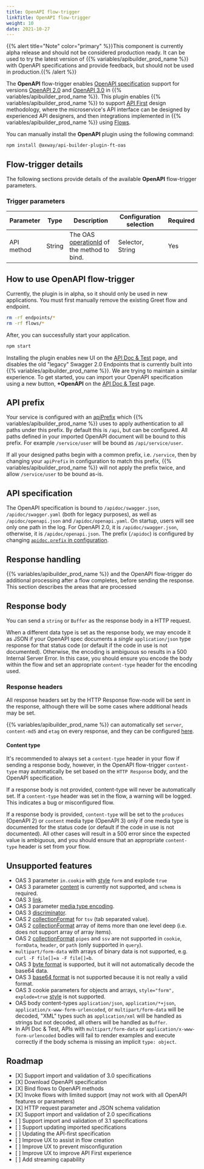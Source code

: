 ```yaml
---
title: OpenAPI flow-trigger
linkTitle: OpenAPI flow-trigger
weight: 10
date: 2021-10-27
---
```


{{% alert title="Note" color="primary" %}}This component is currently alpha release and should not be considered production ready. It can be used to try the latest version of {{% variables/apibuilder_prod_name %}} with OpenAPI specifications and provide feedback, but should not be used in production.{{% /alert %}}

The **OpenAPI** flow-trigger enables [OpenAPI specification](https://swagger.io/resources/open-api/) support for versions [OpenAPI 2.0](https://swagger.io/specification/v2/) and [OpenAPI 3.0](https://swagger.io/specification/) in {{% variables/apibuilder_prod_name %}}. This plugin enables {{% variables/apibuilder_prod_name %}} to support [API First](https://blog.axway.com/amplify-products/api-management/api-first-design) design methodology, where the microservice's API interface can be designed by experienced API designers, and then integrations implemented in {{% variables/apibuilder_prod_name %}} using [Flows](/docs/developer_guide/flows/).

You can manually install the **OpenAPI** plugin using the following command:

```bash
npm install @axway/api-builder-plugin-ft-oas
```

## Flow-trigger details

The following sections provide details of the available **OpenAPI** flow-trigger parameters.

### Trigger parameters

| Parameter | Type | Description | Configuration selection | Required |
| --- | --- | --- | --- | --- |
| API method | String | The OAS [operationId](https://swagger.io/specification/#operationObject) of the method to bind. | Selector, String | Yes |

## How to use OpenAPI flow-trigger

Currently, the plugin is in alpha, so it should only be used in new applications.  You must first manually remove the existing Greet flow and endpoint.

```bash
rm -rf endpoints/*
rm -rf flows/*
```

After, you can successfully start your application.

```bash
npm start
```

Installing the plugin enables new UI on the [API Doc & Test](/docs/developer_guide/console#api-doc-test-tab) page, and disables the old "legacy" Swagger 2.0 Endpoints that is currently built into {{% variables/apibuilder_prod_name %}}. We are trying to maintain a similar experience. To get started, you can import your OpenAPI specification using a new button, **+OpenAPI** on the [API Doc & Test](/docs/developer_guide/console#api-doc-test-tab) page.

## API prefix

Your service is configured with an [apiPrefix](/docs/developer_guide/project/configuration/project_configuration#apiprefix) which {{% variables/apibuilder_prod_name %}} uses to apply authentication to all paths under this prefix. By default this is `/api`, but can be configured.
All paths defined in your imported OpenAPI document will be bound to this prefix. For example `/service/user` will be bound as `/api/service/user`.

If all your designed paths begin with a common prefix, i.e. `/service`, then by changing your `apiPrefix` in configuration to match this prefix, {{% variables/apibuilder_prod_name %}} will not apply the prefix twice, and allow `/service/user` to be bound as-is.

## API specification

The OpenAPI specification is bound to `/apidoc/swagger.json`, `/apidoc/swagger.yaml` (both for legacy purposes), as well as `/apidoc/openapi.json` and `/apidoc/openapi.yaml`. On startup, users will see only one path in the log. For OpenAPI 2.0, it is `/apidoc/swagger.json`, otherwise, it is `/apidoc/openapi.json`.
The prefix (`/apidoc`) is configured by changing [`apidoc.prefix` in configuration](/docs/developer_guide/project/configuration/project_configuration#apidoc).

<!-- ## Request handling
Describe what we do on an inbound request before hitting the flow. Write about what validation, massaging, coercing, response codes to expect and when. -->

## Response handling

{{% variables/apibuilder_prod_name %}} and the OpenAPI flow-trigger do additional processing after a flow completes, before sending the response. This section describes the areas that are processed

## Response body
You can send a `string` or `Buffer` as the response body in a HTTP request.

When a different data type is set as the response body, we may encode it as JSON if your OpenAPI spec documents a _single_ `application/json` type response for that status code (or default if the code in use is not documented). Otherwise, the encoding is ambiguous so results in a 500 Internal Server Error. In this case, you should ensure you encode the body within the flow and set an appropriate `content-type` header for the encoding used.

### Response headers

All response headers set by the HTTP Response flow-node will be sent in the response, although there will be some cases where additional heads may be set.

{{% variables/apibuilder_prod_name %}} can automatically set `server`, `content-md5` and `etag` on every response, and they can be configured [here](/docs/developer_guide/project/configuration/project_configuration#http).

#### Content type

It's recommended to always set a `content-type` header in your flow if sending a response body, however, in the OpenAPI flow-trigger `content-type` may automatically be set based on the `HTTP Response` body, and the OpenAPI specification.

If a response body is not provided, content-type will never be automatically set. If a `content-type` header was set in the flow, a warning will be logged. This indicates a bug or misconfigured flow.

If a response body is provided, `content-type` will be set to the `produces` (OpenAPI 2) or `content` media type (OpenAPI 3) only if one media type is documented for the status code (or default if the code in use is not documented). All other cases will result in a 500 error since the expected value is ambiguous, and you should ensure that an appropriate `content-type` header is set from your flow.

## Unsupported features

* OAS 3 parameter `in.cookie` with [style](https://github.com/OAI/OpenAPI-Specification/blob/main/versions/3.1.0.md#style-examples) `form` and explode `true`
* OAS 3 parameter [content](https://github.com/OAI/OpenAPI-Specification/blob/main/versions/3.1.0.md#parameterObject) is currently not supported, and `schema` is required.
* OAS 3 [link](https://github.com/OAI/OpenAPI-Specification/blob/main/versions/3.0.0.md#link-object).
* OAS 3 parameter [media type encoding](https://github.com/OAI/OpenAPI-Specification/blob/main/versions/3.0.0.md#encodingObject).
* OAS 3 [discriminator](https://github.com/OAI/OpenAPI-Specification/blob/main/versions/3.0.0.md#discriminatorObject).
* OAS 2 [collectionFormat](https://github.com/OAI/OpenAPI-Specification/blob/main/versions/2.0.md#fixed-fields-7) for `tsv` (tab separated value).
* OAS 2 [collectionFormat](https://github.com/OAI/OpenAPI-Specification/blob/main/versions/2.0.md#fixed-fields-7) array of items more than one level deep (i.e. does not support array of array items).
* OAS 2 [collectionFormat](https://github.com/OAI/OpenAPI-Specification/blob/main/versions/2.0.md#fixed-fields-7) `pipes` and `ssv` are not supported in `cookie`, `formData`, `header`, or `path` (only supported in `query`).
* `multipart/form-data` with arrays of binary data is not supported, e.g. `curl -F file[]=a -F file[]=b`.
* OAS 3 [byte format](https://github.com/OAI/OpenAPI-Specification/blob/main/versions/3.0.0.md#data-types) is supported, but it will not automatically decode the base64 data.
* OAS 3 [base64 format](https://github.com/OAI/OpenAPI-Specification/blob/main/versions/3.0.0.md#considerations-for-file-uploads) is not supported because it is not really a valid format.
* OAS 3 cookie parameters for objects and arrays, `style="form", explode=true` [style](https://github.com/OAI/OpenAPI-Specification/blob/main/versions/3.0.0.md#style-examples) is not supported.
* OAS body content-types `application/json`, `application/*+json`, `application/x-www-form-urlencoded`, or `multipart/form-data` will be decoded, "XML" types such as `application/xml` will be handled as strings but not decoded, all others will be handled as `Buffer`.
* In API Doc & Test, APIs with `multipart/form-data` or `application/x-www-form-urlencoded` bodies will fail to render examples and execute correctly if the body schema is missing an implicit `type: object`.

## Roadmap

* \[X] Support import and validation of 3.0 specifications
* \[X] Download OpenAPI specification
* \[X] Bind flows to OpenAPI methods
* \[X] Invoke flows with limited support (may not work with all OpenAPI features or parameters)
* \[X] HTTP request parameter and JSON schema validation
* \[X] Support import and validation of 2.0 specifications
* \[ ] Support import and validation of 3.1 specifications
* \[ ] Support updating imported specifications
* \[ ] Updating the API-first specification
* \[ ] Improve UX to assist in flow creation
* \[ ] Improve UX to prevent misconfiguration
* \[ ] Improve UX to improve API First experience
* \[ ] Add streaming capability
